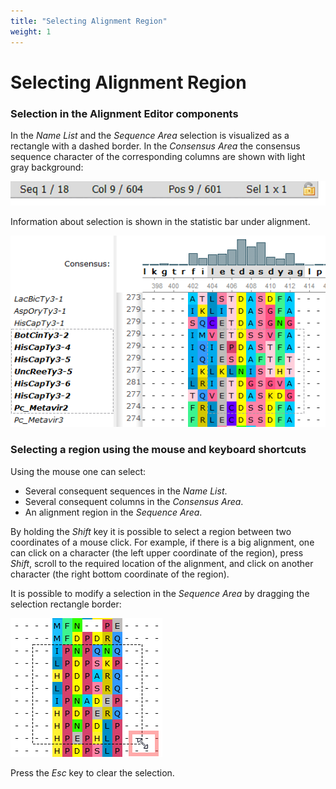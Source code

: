 ```yaml
---
title: "Selecting Alignment Region"
weight: 1
---
```



# Selecting Alignment Region

### Selection in the Alignment Editor components

In the _Name List_ and the _Sequence Area_ selection is visualized as a rectangle with a dashed border. In the _Consensus Area_ the consensus sequence character of the corresponding columns are shown with light gray background:


![](/images/65929642/82608181.png)

Information about selection is shown in the statistic bar under alignment.


![](/images/65929642/65929644.png)

### Selecting a region using the mouse and keyboard shortcuts

Using the mouse one can select:

*   Several consequent sequences in the _Name List_.
*   Several consequent columns in the _Consensus Area_.
*   An alignment region in the _Sequence Area_.

By holding the _Shift_ key it is possible to select a region between two coordinates of a mouse click. For example, if there is a big alignment, one can click on a character (the left upper coordinate of the region), press _Shift_, scroll to the required location of the alignment, and click on another character (the right bottom coordinate of the region).

It is possible to modify a selection in the _Sequence Area_ by dragging the selection rectangle border:


![](/images/65929642/65929645.png)

Press the _Esc_ key to clear the selection.
